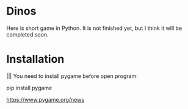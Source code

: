# Dinos
Here is short game in Python. It is not finished yet, but I think it will be completed soon.

<h1>Installation</h1>
  
||| You need to install pygame before open program:
 
   pip install pygame
  
https://www.pygame.org/news
